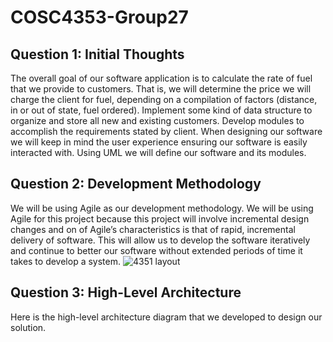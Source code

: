 # COSC4353-Group27

## Question 1: Initial Thoughts

The overall goal of our software application is to calculate the rate of fuel that we provide to customers. That is, we will determine the price we will charge the client for fuel, depending on a compilation of factors (distance, in or out of state, fuel ordered). Implement some kind of data structure to organize and store all new and existing customers. Develop modules to accomplish the requirements stated by client. When designing our software we will keep in mind the user experience ensuring our software is easily interacted with. Using UML we will define our software and its modules.

## Question 2: Development Methodology

We will be using Agile as our development methodology. We will be using Agile for this project because this project will involve incremental design changes and on of Agile’s characteristics is that of rapid, incremental delivery of software. This will allow us to develop the software iteratively and continue to better our software without extended periods of time it takes to develop a system.
![4351 layout](https://user-images.githubusercontent.com/112830731/216190055-6f726232-02e8-4084-9919-db99e4f59984.jpeg)

## Question 3: High-Level Architecture

Here is the high-level architecture diagram that we developed to design our solution.
